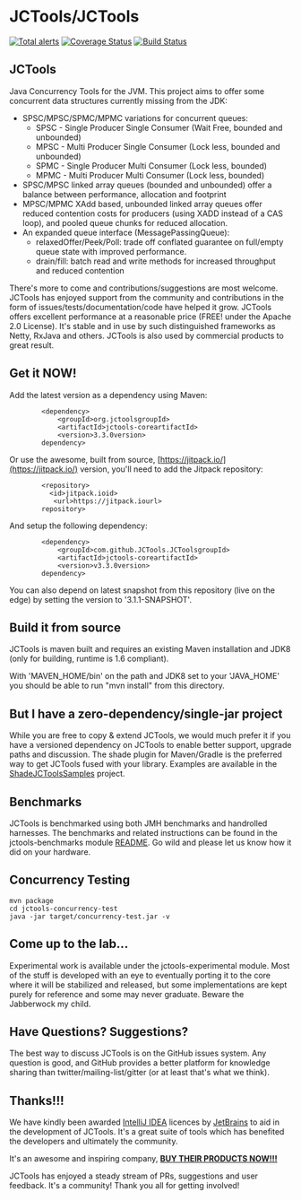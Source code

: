 # JCTools/JCTools

[![Total alerts](https://camo.githubusercontent.com/9474678877409097d26b5c1647abbd911fec808804b3c8b606dd4edb9c3469e6/68747470733a2f2f696d672e736869656c64732e696f2f6c67746d2f616c657274732f672f4a43546f6f6c732f4a43546f6f6c732e7376673f6c6f676f3d6c67746d266c6f676f57696474683d3138)](https://lgtm.com/projects/g/JCTools/JCTools/alerts/) [![Coverage Status](https://camo.githubusercontent.com/d0cdc3f4e273ab716616274b916262b5cda1f987d7673de72a71556109ffc7b0/68747470733a2f2f636f766572616c6c732e696f2f7265706f732f6769746875622f4a43546f6f6c732f4a43546f6f6c732f62616467652e7376673f6272616e63683d6d6173746572)](https://coveralls.io/github/JCTools/JCTools?branch=master) [![Build Status](https://camo.githubusercontent.com/1e39f1dd898c35f8ad63cb2885ee29c0fd2abcc57adebe869d6d4a2934628451/68747470733a2f2f7472617669732d63692e6f72672f4a43546f6f6c732f4a43546f6f6c732e7376673f6272616e63683d6d6173746572)](https://travis-ci.org/JCTools/JCTools)

## JCTools

Java Concurrency Tools for the JVM. This project aims to offer some concurrent data structures currently missing from the JDK:

* SPSC/MPSC/SPMC/MPMC variations for concurrent queues:
  * SPSC - Single Producer Single Consumer \(Wait Free, bounded and unbounded\)
  * MPSC - Multi Producer Single Consumer \(Lock less, bounded and unbounded\)
  * SPMC - Single Producer Multi Consumer \(Lock less, bounded\)
  * MPMC - Multi Producer Multi Consumer \(Lock less, bounded\)
* SPSC/MPSC linked array queues \(bounded and unbounded\) offer a balance between performance, allocation and footprint
* MPSC/MPMC XAdd based, unbounded linked array queues offer reduced contention costs for producers \(using XADD instead of a CAS loop\), and pooled queue chunks for reduced allocation.
* An expanded queue interface \(MessagePassingQueue\):
  * relaxedOffer/Peek/Poll: trade off conflated guarantee on full/empty queue state with improved performance.
  * drain/fill: batch read and write methods for increased throughput and reduced contention

There's more to come and contributions/suggestions are most welcome. JCTools has enjoyed support from the community and contributions in the form of issues/tests/documentation/code have helped it grow. JCTools offers excellent performance at a reasonable price \(FREE! under the Apache 2.0 License\). It's stable and in use by such distinguished frameworks as Netty, RxJava and others. JCTools is also used by commercial products to great result.

## Get it NOW!

Add the latest version as a dependency using Maven:

```text
        <dependency>
            <groupId>org.jctoolsgroupId>
            <artifactId>jctools-coreartifactId>
            <version>3.3.0version>
        dependency>
```

Or use the awesome, built from source, [https://jitpack.io/](https://jitpack.io/) version, you'll need to add the Jitpack repository:

```text
        <repository>
          <id>jitpack.ioid>
           <url>https://jitpack.iourl>
        repository>
```

And setup the following dependency:

```text
        <dependency>
            <groupId>com.github.JCTools.JCToolsgroupId>
            <artifactId>jctools-coreartifactId>
            <version>v3.3.0version>
        dependency>
```

You can also depend on latest snapshot from this repository \(live on the edge\) by setting the version to '3.1.1-SNAPSHOT'.

## Build it from source

JCTools is maven built and requires an existing Maven installation and JDK8 \(only for building, runtime is 1.6 compliant\).

With 'MAVEN\_HOME/bin' on the path and JDK8 set to your 'JAVA\_HOME' you should be able to run "mvn install" from this directory.

## But I have a zero-dependency/single-jar project

While you are free to copy & extend JCTools, we would much prefer it if you have a versioned dependency on JCTools to enable better support, upgrade paths and discussion. The shade plugin for Maven/Gradle is the preferred way to get JCTools fused with your library. Examples are available in the [ShadeJCToolsSamples](https://github.com/JCTools/ShadeJCToolsSamples) project.

## Benchmarks

JCTools is benchmarked using both JMH benchmarks and handrolled harnesses. The benchmarks and related instructions can be found in the jctools-benchmarks module [README](https://github.com/JCTools/JCTools/blob/66e6cbc9b88e1440a597c803b7df9bd1d60219f6/jctools-benchmarks/README.md). Go wild and please let us know how it did on your hardware.

## Concurrency Testing

```text
mvn package
cd jctools-concurrency-test
java -jar target/concurrency-test.jar -v
```

## Come up to the lab...

Experimental work is available under the jctools-experimental module. Most of the stuff is developed with an eye to eventually porting it to the core where it will be stabilized and released, but some implementations are kept purely for reference and some may never graduate. Beware the Jabberwock my child.

## Have Questions? Suggestions?

The best way to discuss JCTools is on the GitHub issues system. Any question is good, and GitHub provides a better platform for knowledge sharing than twitter/mailing-list/gitter \(or at least that's what we think\).

## Thanks!!!

We have kindly been awarded [IntelliJ IDEA](https://www.jetbrains.com/idea/) licences by [JetBrains](https://www.jetbrains.com/) to aid in the development of JCTools. It's a great suite of tools which has benefited the developers and ultimately the community.

It's an awesome and inspiring company, [**BUY THEIR PRODUCTS NOW!!!**](https://www.jetbrains.com/store/#edition=commercial)

JCTools has enjoyed a steady stream of PRs, suggestions and user feedback. It's a community! Thank you all for getting involved!

